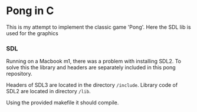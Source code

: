 # Pong in C

This is my attempt to implement the classic game 'Pong'. Here the SDL lib is used for the graphics

### SDL

Running on a Macbook m1, there was a problem with installing SDL2. To solve this the library and headers are separately included in this pong repository.

Headers of SDL3 are located in the directory `/include`.
Library code of SDL2 are located in directory `/lib`.

Using the provided makefile it should compile.